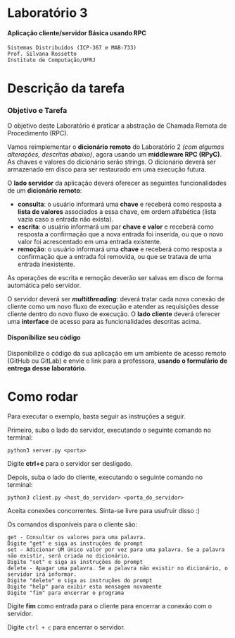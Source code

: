 # Laboratório 3

#### Aplicação cliente/servidor Básica usando RPC

```
Sistemas Distribuídos (ICP-367 e MAB-733)
Prof. Silvana Rossetto
Instituto de Computação/UFRJ 
```
# Descrição da tarefa
### Objetivo e Tarefa

O objetivo deste Laboratório é praticar a abstração de Chamada Remota de Procedimento (RPC).

Vamos reimplementar o **dicionário remoto** do Laboratório 2 *(com algumas alterações, descritas abaixo)*, agora usando um **middleware RPC (RPyC)**. As chaves e valores do dicionário serão strings. O dicionário deverá ser armazenado em disco para ser restaurado em uma execução futura.

O **lado servidor** da aplicação deverá oferecer as seguintes funcionalidades de um **dicionário remoto**:
- **consulta**: o usuário informará uma **chave** e receberá como resposta a **lista de valores** associados a essa chave, em ordem alfabética (lista vazia caso a entrada não exista).
- **escrita**: o usuário informará um par **chave e valor** e receberá como resposta a confirmação que a nova entrada foi inserida, ou que o novo valor foi acrescentado em uma entrada existente.
- **remoção**: o usuário informará uma **chave** e receberá como resposta a confirmação que a entrada foi removida, ou que se tratava de uma entrada inexistente.

As operações de escrita e remoção deverão ser salvas em disco de forma automática pelo servidor.

O servidor deverá ser ***multithreading***: deverá tratar cada nova conexão de cliente como um novo fluxo de execução e atender as requisições desse cliente dentro do novo fluxo de execução.
O **lado cliente** deverá oferecer uma **interface** de acesso para as funcionalidades descritas acima.

#### Disponibilize seu código
Disponibilize o código da sua aplicação em um ambiente de acesso remoto (GitHub ou GitLab) e envie o link para a professora, **usando o formulário de entrega desse laboratório**.

# Como rodar

Para executar o exemplo, basta seguir as instruções a seguir.

Primeiro, suba o lado do servidor, executando o seguinte comando no terminal:

```
python3 server.py <porta>
```

Digite **ctrl+c** para o servidor ser desligado. 

Depois, suba o lado do cliente, executando o seguinte comando no terminal:

```
python3 client.py <host_do_servidor> <porta_do_servidor>
```

Aceita conexões concorrentes. Sinta-se livre para usufruir disso :)

Os comandos disponíveis para o cliente são:
```
get - Consultar os valores para uma palavra.
Digite "get" e siga as instruções do prompt
set - Adicionar UM único valor por vez para uma palavra. Se a palavra não existir, será criada no dicionário.
Digite "set" e siga as instruções do prompt
delete - Apagar uma palavra. Se a palavra não existir no dicionário, o servidor irá informar.
Digite "delete" e siga as instruções do prompt
Digite "help" para exibir esta mensagem novamente
Digite "fim" para encerrar o programa
```

Digite **fim** como entrada para o cliente para encerrar a conexão com o servidor.

Digite `ctrl + c` para encerrar o servidor.
